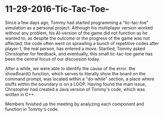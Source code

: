 # 11-29-2016-Tic-Tac-Toe-

Since a few days ago, Tommy had started programming a "tic-tac-toe" simulation as a personal project. Although his multiplayer version worked without any problem, his AI-version of the game did not function as he wanted to, as despite the outcome or the progress of the game was not affected, the code often went on sprawling a bunch of repetitive codes after player-1, the real person, has entered a move. Startled, Tommy asked Christopher for feedback, and eventually, this small tic-tac-toe game has been the central focus of our discussion today. 

After a while, we were able to identify the cause of the error: the showBoard() function, which serves to literally show the board on the command prompt, was located within a "do-while" section, a place where stuffs within the boundary is on a LOOP. Having found the main issue, Christopher had created a Java version of Tommy's code, which was written in C++. 

Members finished up the meeting by analyzing each component and function in Tommy's code. 
